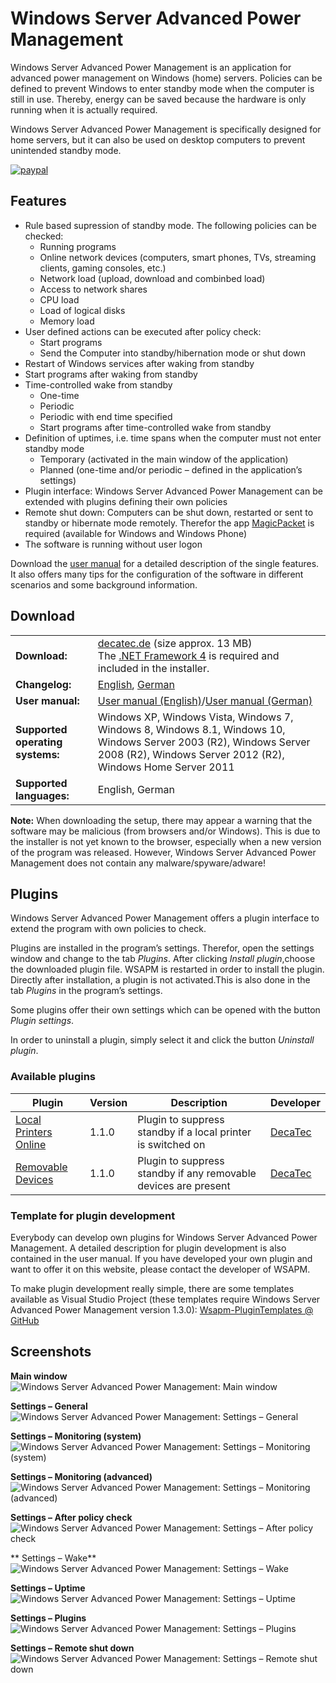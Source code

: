 # Windows Server Advanced Power Management

Windows Server Advanced Power Management is an application for advanced power management on Windows (home) servers. Policies can be defined to prevent Windows to enter standby mode when the computer is still in use. Thereby, energy can be saved because the hardware is only running when it is actually required.

Windows Server Advanced Power Management is specifically designed for home servers, but it can also be used on desktop computers to prevent unintended standby mode.

[![paypal](https://www.paypalobjects.com/en_US/i/btn/btn_donateCC_LG.gif)](https://www.paypal.com/cgi-bin/webscr?cmd=_s-xclick&hosted_button_id=JVKUJE26S27Y2)

## Features
- Rule based supression of standby mode. The following policies can be checked:
  - Running programs
  - Online network devices (computers, smart phones, TVs, streaming clients, gaming consoles, etc.)
  - Network load (upload, download and combinbed load)
  - Access to network shares
  - CPU load
  - Load of logical disks
  - Memory load
- User defined actions can be executed after policy check:
  - Start programs
  - Send the Computer into standby/hibernation mode or shut down
- Restart of Windows services after waking from standby
- Start programs after waking from standby
- Time-controlled wake from standby
  - One-time
  - Periodic
  - Periodic with end time specified
  - Start programs after time-controlled wake from standby
- Definition of uptimes, i.e. time spans when the computer must not enter standby mode
  - Temporary (activated in the main window of the application)
  - Planned (one-time and/or periodic – defined in the application’s settings)
- Plugin interface: Windows Server Advanced Power Management can be extended with plugins defining their own policies
- Remote shut down: Computers can be shut down, restarted or sent to standby or hibernate mode remotely. Therefor the app [MagicPacket](https://decatec.de/software/magicpacket_en/) is required (available for Windows and Windows Phone)
- The software is running without user logon

Download the [user manual](https://decatec.de/?ddownload=1087) for a detailed description of the single features. It also offers many tips for the configuration of the software in different scenarios and some background information.

## Download
| | |
| - | - |
| **Download:** | [decatec.de](https://decatec.de/software/windows-server-advanced-power-management_en/) (size approx. 13 MB) <br />The [.NET Framework 4](http://www.microsoft.com/en-us/download/details.aspx?id=24872) is required and included in the installer. |
| **Changelog:** | [English](https://decatec.de/downloads/wsapm/changelog/Changelog_en.txt), [German](https://decatec.de/downloads/wsapm/changelog/Changelog_de.txt) |
| **User manual:** | [User manual (English)](https://decatec.de/?ddownload=1087)/[User manual (German)](https://decatec.de/?ddownload=1086) |
| **Supported operating systems:** | Windows XP, Windows Vista, Windows 7, Windows 8, Windows 8.1, Windows 10, Windows Server 2003 (R2), Windows Server 2008 (R2), Windows Server 2012 (R2), Windows Home Server 2011 |
| **Supported languages:** | English, German |

**Note:**
When downloading the setup, there may appear a warning that the software may be malicious (from browsers and/or Windows). This is due to the installer is not yet known to the browser, especially when a new version of the program was released.
However, Windows Server Advanced Power Management does not contain any malware/spyware/adware!

## Plugins
Windows Server Advanced Power Management offers a plugin interface to extend the program with own policies to check.

Plugins are installed in the program’s settings. Therefor, open the settings window and change to the tab *Plugins*. After clicking *Install plugin*,choose the downloaded plugin file. WSAPM is restarted in order to install the plugin. Directly after installation, a plugin is not activated.This is also done in the tab *Plugins* in the program’s settings.

Some plugins offer their own settings which can be opened with the button *Plugin settings*.

In order to uninstall a plugin, simply select it and click the button *Uninstall plugin*.

### Available plugins
| Plugin | Version | Description | Developer |
| - | - | - | - |
| [Local Printers Online](https://github.com/DecaTec/Wsapm-LocalPrintersOnline) | 1.1.0 | Plugin to suppress standby if a local printer is switched on | [DecaTec](https://decatec.de) | 
| [Removable Devices](https://github.com/DecaTec/Wsapm-RemovableDevices) | 1.1.0 | Plugin to suppress standby if any removable devices are present | [DecaTec](https://decatec.de) | 

### Template for plugin development
Everybody can develop own plugins for Windows Server Advanced Power Management. A detailed description for plugin development is also contained in the user manual.
If you have developed your own plugin and want to offer it on this website, please contact the developer of WSAPM.

To make plugin development really simple, there are some templates available as Visual Studio Project (these templates require Windows Server Advanced Power Management version 1.3.0): [Wsapm-PluginTemplates @ GitHub](https://github.com/DecaTec/Wsapm-PluginTemplates)

## Screenshots

**Main window**
![Windows Server Advanced Power Management: Main window](/Doc/en/Screenshots/Main_Window.png "Windows Server Advanced Power Management: Main window")

**Settings – General**
![Windows Server Advanced Power Management: Settings – General](/Doc/en/Screenshots/Settings_General.png "Windows Server Advanced Power Management: Settings – General")

**Settings – Monitoring (system)**
![Windows Server Advanced Power Management: Settings – Monitoring (system)](/Doc/en/Screenshots/Settings_MonitoringSystem.png "Windows Server Advanced Power Management: Settings – Monitoring (system)")

**Settings – Monitoring (advanced)**
![Windows Server Advanced Power Management: Settings – Monitoring (advanced)](/Doc/en/Screenshots/Settings_MonitoringAdvanced.png "Windows Server Advanced Power Management: Settings – Monitoring (advanced)")


**Settings – After policy check**
![Windows Server Advanced Power Management: Settings – After policy check](/Doc/en/Screenshots/Settings_AfterPolicyCheck.png "Windows Server Advanced Power Management: Settings – After policy check")

** Settings – Wake**
![Windows Server Advanced Power Management: Settings – Wake](/Doc/en/Screenshots/Settings_Wake.png "Windows Server Advanced Power Management: Settings – Wake")

**Settings – Uptime**
![Windows Server Advanced Power Management: Settings – Uptime](/Doc/en/Screenshots/Settings_Uptime.png "Windows Server Advanced Power Management: Settings – Uptime")

**Settings – Plugins**
![Windows Server Advanced Power Management: Settings – Plugins](/Doc/en/Screenshots/Settings_Plugins.png "Windows Server Advanced Power Management: Settings – Plugins")

**Settings – Remote shut down**
![Windows Server Advanced Power Management: Settings – Remote shut down](/Doc/en/Screenshots/Settings_RemoteShutdown.png "Windows Server Advanced Power Management: Settings – Remote shut down")
